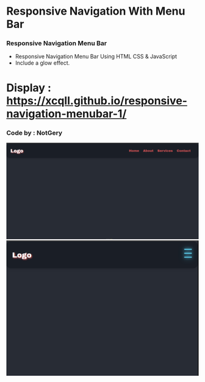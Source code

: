# Responsive Navigation With Menu Bar
### Responsive Navigation Menu Bar

- Responsive Navigation Menu Bar Using HTML CSS & JavaScript
- Include a glow effect.

# Display : https://xcqll.github.io/responsive-navigation-menubar-1/

### Code by : NotGery
![preview img](/preview-1.png)
![preview img](/preview-2.png)
